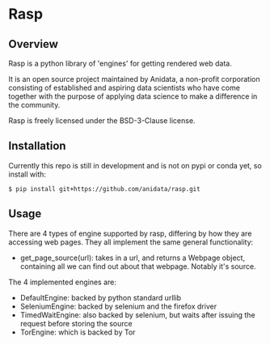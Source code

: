 Rasp
====

Overview
--------

Rasp is a python library of 'engines' for getting rendered web data.
 
It is an open source project maintained by Anidata, a non-profit 
corporation consisting of established and aspiring data scientists who 
have come together with the purpose of applying data science to make a 
difference in the community.

Rasp is freely licensed under the BSD-3-Clause license.

Installation
------------

Currently this repo is still in development and is not on pypi or conda
yet, so install with:

    $ pip install git+https://github.com/anidata/rasp.git

Usage
-----

There are 4 types of engine supported by rasp, differing by how they are
accessing web pages. They all implement the same general functionality:
 
 * get_page_source(url): takes in a url, and returns a Webpage object, 
 containing all we can find out about that webpage.  Notably it's source.
 
The 4 implemented engines are:

 * DefaultEngine: backed by python standard urllib
 * SeleniumEngine: backed by selenium and the firefox driver
 * TimedWaitEngine: also backed by selenium, but waits after issuing the
  request before storing the source
 * TorEngine: which is backed by Tor

